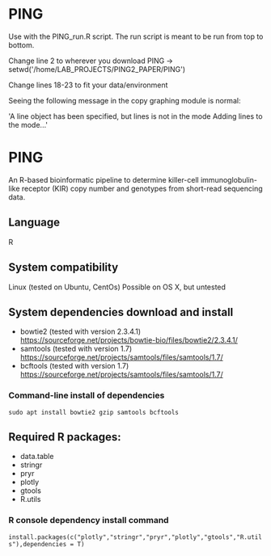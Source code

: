 # PING
Use with the PING_run.R script.
The run script is meant to be run from top to bottom.

Change line 2 to wherever you download PING -> setwd('/home/LAB_PROJECTS/PING2_PAPER/PING')

Change lines 18-23 to fit your data/environment

Seeing the following message in the copy graphing module is normal:

'A line object has been specified, but lines is not in the mode
Adding lines to the mode...'



# PING
An R-based bioinformatic pipeline to determine killer-cell immunoglobulin-like receptor (KIR) copy number and genotypes from short-read sequencing data.

## Language
R

## System compatibility
Linux (tested on Ubuntu, CentOs)
Possible on OS X, but untested
  
## System dependencies download and install
* bowtie2 (tested with version 2.3.4.1) https://sourceforge.net/projects/bowtie-bio/files/bowtie2/2.3.4.1/
* samtools (tested with version 1.7) https://sourceforge.net/projects/samtools/files/samtools/1.7/
* bcftools (tested with version 1.7) https://sourceforge.net/projects/samtools/files/samtools/1.7/

### Command-line install of dependencies
`sudo apt install bowtie2 gzip samtools bcftools`

## Required R packages:    
* data.table 
* stringr
* pryr 
* plotly 
* gtools 
* R.utils
 
### R console dependency install command
`install.packages(c("plotly","stringr","pryr","plotly","gtools","R.utils"),dependencies = T)`

